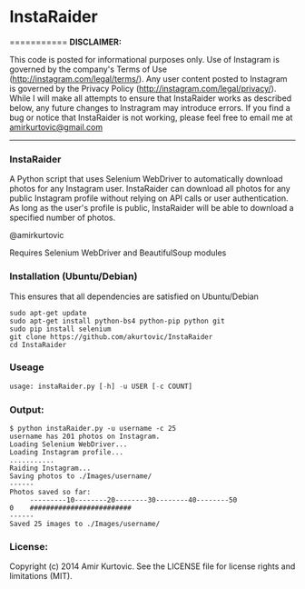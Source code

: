 # InstaRaider
===========
**DISCLAIMER:**

This code is posted for informational purposes only. Use of Instagram is governed by the company's Terms of Use (http://instagram.com/legal/terms/). Any user content posted to Instagram is governed by the Privacy Policy (http://instagram.com/legal/privacy/). While I will make all attempts to ensure that InstaRaider works as described below, any future changes to Instragram may introduce errors. If you find a bug or notice that InstaRaider is not working, please feel free to email me at amirkurtovic@gmail.com

---
### InstaRaider
A Python script that uses Selenium WebDriver to automatically download photos for any Instagram user.
InstaRaider can download all photos for any public Instagram profile without relying on API calls or user authentication. As long as the user's profile is public, InstaRaider will be able to download a specified number of photos.

@amirkurtovic

Requires Selenium WebDriver and BeautifulSoup modules

### Installation (Ubuntu/Debian)
This ensures that all dependencies are satisfied on Ubuntu/Debian

    sudo apt-get update
    sudo apt-get install python-bs4 python-pip python git
    sudo pip install selenium
    git clone https://github.com/akurtovic/InstaRaider
    cd InstaRaider


### Useage
```python
usage: instaRaider.py [-h] -u USER [-c COUNT]
```

### Output:
```
$ python instaRaider.py -u username -c 25
username has 201 photos on Instagram.
Loading Selenium WebDriver...
Loading Instagram profile...
...........
Raiding Instagram...
Saving photos to ./Images/username/
------
Photos saved so far:
     ---------10--------20--------30--------40--------50
0    #########################
------
Saved 25 images to ./Images/username/
```

### License:
Copyright (c) 2014 Amir Kurtovic. See the LICENSE file for license rights and limitations (MIT).
